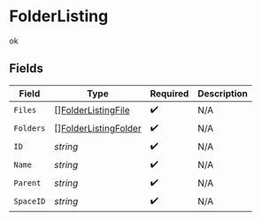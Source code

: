 # FolderListing

ok


## Fields

| Field                                                               | Type                                                                | Required                                                            | Description                                                         |
| ------------------------------------------------------------------- | ------------------------------------------------------------------- | ------------------------------------------------------------------- | ------------------------------------------------------------------- |
| `Files`                                                             | [][FolderListingFile](../../models/shared/folderlistingfile.md)     | :heavy_check_mark:                                                  | N/A                                                                 |
| `Folders`                                                           | [][FolderListingFolder](../../models/shared/folderlistingfolder.md) | :heavy_check_mark:                                                  | N/A                                                                 |
| `ID`                                                                | *string*                                                            | :heavy_check_mark:                                                  | N/A                                                                 |
| `Name`                                                              | *string*                                                            | :heavy_check_mark:                                                  | N/A                                                                 |
| `Parent`                                                            | *string*                                                            | :heavy_check_mark:                                                  | N/A                                                                 |
| `SpaceID`                                                           | *string*                                                            | :heavy_check_mark:                                                  | N/A                                                                 |